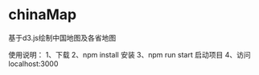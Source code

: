 # chinaMap
基于d3.js绘制中国地图及各省地图

使用说明：
1、下载
2、npm install 安装
3、npm run start 启动项目
4、访问 localhost:3000
